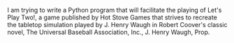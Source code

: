 I am trying to write a Python program that will facilitate the playing of Let's Play Two!, a game published by Hot Stove Games that strives to recreate the tabletop simulation played by J. Henry Waugh in Robert Coover's classic novel, The Universal Baseball Association, Inc., J. Henry Waugh, Prop.

